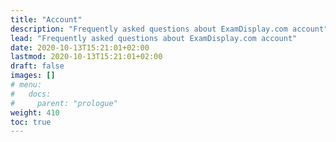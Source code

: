 ```yaml
---
title: "Account"
description: "Frequently asked questions about ExamDisplay.com account"
lead: "Frequently asked questions about ExamDisplay.com account"
date: 2020-10-13T15:21:01+02:00
lastmod: 2020-10-13T15:21:01+02:00
draft: false
images: []
# menu:
#   docs:
#     parent: "prologue"
weight: 410
toc: true
---
```

